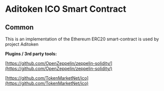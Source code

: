 # Aditoken ICO Smart Contract

## Common

This is an implementation of the Ethereum ERC20 smart-contract is used by project Aditoken

<b>Plugins / 3rd party tools:</b>

[https://github.com/OpenZeppelin/zeppelin-solidity/](https://github.com/OpenZeppelin/zeppelin-solidity/)

[https://github.com/TokenMarketNet/ico](https://github.com/TokenMarketNet/ico)